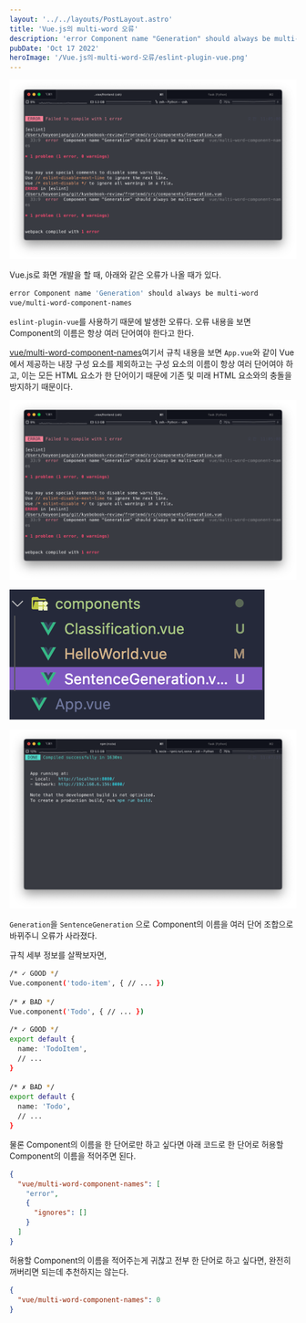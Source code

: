 ```yaml
---
layout: '../../layouts/PostLayout.astro'
title: 'Vue.js의 multi-word 오류'
description: 'error Component name "Generation" should always be multi-word. vue/multi-word-component-names'
pubDate: 'Oct 17 2022'
heroImage: '/Vue.js의-multi-word-오류/eslint-plugin-vue.png'
---
```


![스크린샷-2022-09-29-오전-11.06.47.png](/src/images/%EC%8A%A4%ED%81%AC%EB%A6%B0%EC%83%B7-2022-09-29-%EC%98%A4%EC%A0%84-11.06.47.png)

Vue.js로 화면 개발을 할 때, 아래와 같은 오류가 나올 때가 있다.

```zsh
error Component name 'Generation' should always be multi-word
vue/multi-word-component-names
```

`eslint-plugin-vue`를 사용하기 때문에 발생한 오류다. 오류 내용을 보면 Component의 이름은 항상 여러 단어여야 한다고 한다.

[vue/multi-word-component-names](https://eslint.vuejs.org/rules/multi-word-component-names.html)여기서 규칙 내용을 보면 `App.vue`와 같이 Vue에서 제공하는 내장 구성 요소를 제외하고는 구성 요소의 이름이 항상 여러 단어여야 하고, 이는 모든 HTML 요소가 한 단어이기 때문에 기존 및 미래 HTML 요소와의 충돌을 방지하기 때문이다.

![스크린샷-2022-09-29-오전-11.07.46.png](/src/images/%EC%8A%A4%ED%81%AC%EB%A6%B0%EC%83%B7-2022-09-29-%EC%98%A4%EC%A0%84-11.06.47.png)

![스크린샷-2022-09-29-오전-11.07.53.png](/src/images/%EC%8A%A4%ED%81%AC%EB%A6%B0%EC%83%B7-2022-09-29-%EC%98%A4%EC%A0%84-11.07.53.png)

![스크린샷-2022-09-29-오전-11.07.18.png](/src/images/%EC%8A%A4%ED%81%AC%EB%A6%B0%EC%83%B7-2022-09-29-%EC%98%A4%EC%A0%84-11.07.18.png)

`Generation`을 `SentenceGeneration` 으로 Component의 이름을 여러 단어 조합으로 바뀌주니 오류가 사라졌다.

규칙 세부 정보를 살짝보자면,

```zsh
/* ✓ GOOD */
Vue.component('todo-item', { // ... })

/* ✗ BAD */
Vue.component('Todo', { // ... })
```

```zsh
/* ✓ GOOD */
export default {
  name: 'TodoItem',
  // ...
}

/* ✗ BAD */
export default {
  name: 'Todo',
  // ...
}
```

물론 Component의 이름을 한 단어로만 하고 싶다면 아래 코드로 한 단어로 허용할 Component의 이름을 적어주면 된다.

```json
{
  "vue/multi-word-component-names": [
    "error",
    {
      "ignores": []
    }
  ]
}
```

허용할 Component의 이름을 적어주는게 귀찮고 전부 한 단어로 하고 싶다면, 완전히 꺼버리면 되는데 추천하지는 않는다.

```json
{
  "vue/multi-word-component-names": 0
}
```
